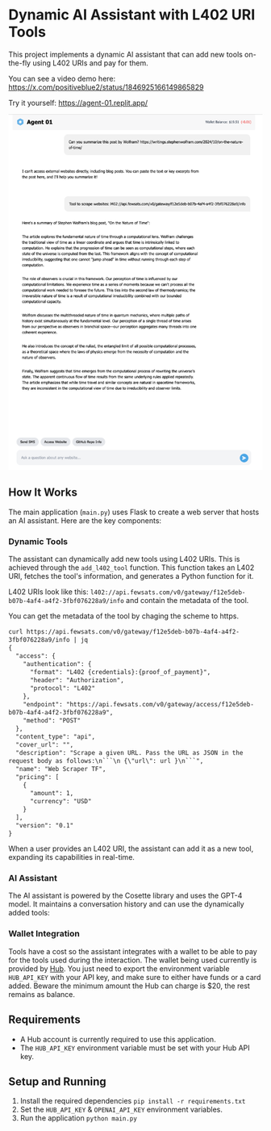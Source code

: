 # Dynamic AI Assistant with L402 URI Tools

This project implements a dynamic AI assistant that can add new tools on-the-fly using L402 URIs and pay for them.

You can see a video demo here: https://x.com/positiveblue2/status/1846925166149865829

Try it yourself: https://agent-01.replit.app/


![Agent 01 Demo](agent-01-demo.png)




## How It Works

The main application (`main.py`) uses Flask to create a web server that hosts an AI assistant. Here are the key components:

### Dynamic Tools
The assistant can dynamically add new tools using L402 URIs. This is achieved through the `add_l402_tool` function. This function takes an L402 URI, fetches the tool's information, and generates a Python function for it.

L402 URIs look like this: `l402://api.fewsats.com/v0/gateway/f12e5deb-b07b-4af4-a4f2-3fbf076228a9/info` and contain the metadata of the tool.

You can get the metadata of the tool by chaging the scheme to https.

```
curl https://api.fewsats.com/v0/gateway/f12e5deb-b07b-4af4-a4f2-3fbf076228a9/info | jq
{
  "access": {
    "authentication": {
      "format": "L402 {credentials}:{proof_of_payment}",
      "header": "Authorization",
      "protocol": "L402"
    },
    "endpoint": "https://api.fewsats.com/v0/gateway/access/f12e5deb-b07b-4af4-a4f2-3fbf076228a9",
    "method": "POST"
  },
  "content_type": "api",
  "cover_url": "",
  "description": "Scrape a given URL. Pass the URL as JSON in the request body as follows:\n```\n {\"url\": url }\n```",
  "name": "Web Scraper TF",
  "pricing": [
    {
      "amount": 1,
      "currency": "USD"
    }
  ],
  "version": "0.1"
}
```



When a user provides an L402 URI, the assistant can add it as a new tool, expanding its capabilities in real-time.

### AI Assistant
The AI assistant is powered by the Cosette library and uses the GPT-4 model. It maintains a conversation history and can use the dynamically added tools:


### Wallet Integration
Tools have a cost so the assistant integrates with a wallet to be able to pay for the tools used during the interaction. The wallet being used currently is provided by [Hub](https://paywithhub.com/). You just need to export the environment variable `HUB_API_KEY` with your API key, and make sure to either have funds or a card added. Beware the minimum amount the Hub can charge is $20, the rest remains as balance.


## Requirements

- A Hub account is currently required to use this application.
- The `HUB_API_KEY` environment variable must be set with your Hub API key.

## Setup and Running

1. Install the required dependencies `pip install -r requirements.txt`
2. Set the `HUB_API_KEY` & `OPENAI_API_KEY` environment variables.
3. Run the application `python main.py`
